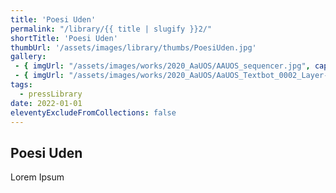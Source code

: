 ```yaml
---
title: 'Poesi Uden'
permalink: "/library/{{ title | slugify }}2/"
shortTitle: 'Poesi Uden'
thumbUrl: '/assets/images/library/thumbs/PoesiUden.jpg'
gallery:
 - { imgUrl: "/assets/images/works/2020_AaUOS/AAUOS_sequencer.jpg", caption: "" }
 - { imgUrl: "/assets/images/works/2020_AaUOS/AaUOS_Textbot_0002_Layer-20.jpg", caption: "" }
tags:
  - pressLibrary
date: 2022-01-01
eleventyExcludeFromCollections: false
---
```



<div class="Grid Grid--gutters Grid--full large-Grid--fit">
  <div class="Grid-cell">
    <div class='headerGroup'>
      <h2>Poesi Uden</h2>
      <p>Lorem Ipsum</p>
    </div>
  </div>
</div>